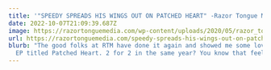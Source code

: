 ```yaml
---
title: '"SPEEDY SPREADS HIS WINGS OUT ON PATCHED HEART" -Razor Tongue Media'
date: 2022-10-07T21:09:39.687Z
image: https://razortonguemedia.com/wp-content/uploads/2020/05/razor_tongue_m_t-1024x507.png
url: https://razortonguemedia.com/speedy-spreads-his-wings-out-on-patched-heart/
blurb: "The good folks at RTM have done it again and showed me some love on my
  EP titled Patched Heart. 2 for 2 in the same year? You know that feels good. "
---
```


